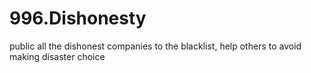 # 996.Dishonesty
public all the dishonest companies to the blacklist, help others to avoid making disaster choice
